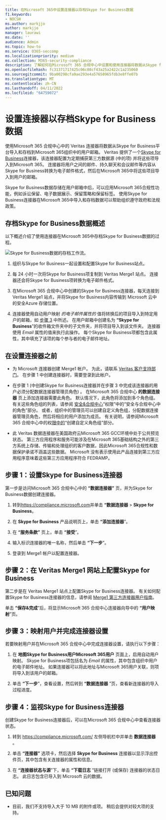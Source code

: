 ```yaml
---
title: 在Microsoft 365中设置连接器以存档Skype for Business数据
f1.keywords:
- NOCSH
ms.author: markjjo
author: markjjo
manager: laurawi
ms.date: ''
audience: Admin
ms.topic: how-to
ms.service: O365-seccomp
ms.localizationpriority: medium
ms.collection: M365-security-compliance
description: 了解如何在Microsoft 365 合规中心中设置和使用连接器将数据从Skype for Business导入和存档到Microsoft 365。
ms.openlocfilehash: fc31371717425c06c08cf43a25a2422c1a235060
ms.sourcegitcommit: 9ba00298cfa9ae293e4a57650965fdb3e8ffe07b
ms.translationtype: MT
ms.contentlocale: zh-CN
ms.lasthandoff: 04/11/2022
ms.locfileid: "64759072"
---
```

# <a name="set-up-a-connector-to-archive-skype-for-business-data"></a>设置连接器以存档Skype for Business数据

使用Microsoft 365 合规中心中的 Veritas 连接器将数据从Skype for Business平台导入和存档到Microsoft 365组织中的用户邮箱。 Veritas 提供了一个[Skype for Business](https://www.veritas.com/en/au/insights/merge1/skype-for-business)连接器，该连接器配置为定期捕获第三方数据源 (中的项) 并将这些项导入到Microsoft 365。 连接器将用户之间的邮件、持久聊天和会议邮件等内容从Skype for Business转换为电子邮件格式，然后在Microsoft 365中将这些项目导入到用户的邮箱。

Skype for Business数据存储在用户邮箱中后，可以应用Microsoft 365合规性功能，例如诉讼保留、电子数据展示、保留策略和保留标签。 使用Skype for Business连接器在Microsoft 365中导入和存档数据可以帮助组织遵守政府和法规政策。

## <a name="overview-of-archiving-skype-for-business-data"></a>存档Skype for Business数据概述

以下概述介绍了使用连接器在Microsoft 365中存档Skype for Business数据的过程。

![Skype for Business数据的存档工作流。](../media/SkypeforBusinessConnectorWorkflow.png)

1. 组织与Skype for Business一起设置和配置Skype for Business站点。

2. 每 24 小时一次将Skype for Business项复制到 Veritas Merge1 站点。 连接器还会将Skype for Business项转换为电子邮件格式。

3. 在Microsoft 365 合规中心中创建的Skype for Business连接器，每天连接到 Veritas Merge1 站点，并将Skype for Business内容传输到 Microsoft 云中的安全Azure 存储位置。

4. 连接器使用自动用户映射 *的电子邮件属性的* 值将转换后的项目导入到特定用户的邮箱，如 [步骤 3](#step-3-map-users-and-complete-the-connector-setup) 中所述。 在用户邮箱中创建名为 **“Skype for Business**”的收件箱文件夹中的子文件夹，并将项目导入到该文件夹。 连接器使用 *Email* 属性的值来执行此操作。 每个Skype for Business项都包含此属性，其中填充了该项的每个参与者的电子邮件地址。

## <a name="before-you-set-up-a-connector"></a>在设置连接器之前

- 为 Microsoft 连接器创建 Merge1 帐户。 为此，请联系 [Veritas 客户支持部门](https://www.veritas.com/form/requestacall/ms-connectors-contact.html)。 在步骤 1 中创建连接器时，需要登录到此帐户。

- 在步骤 1 (中创建Skype for Business连接器并在步骤 3 中完成该连接器的用户必须分配数据连接器管理员角色) 。 在Microsoft 365 合规中心 **的数据连接器** 页上添加连接器需要此角色。 默认情况下，此角色将添加到多个角色组。 有关这些角色组的列表，请参阅 [安全&合规中心](../security/office-365-security/permissions-in-the-security-and-compliance-center.md#roles-in-the-security--compliance-center)“权限”中的“安全与合规中心中的角色”部分。 或者，组织中的管理员可以创建自定义角色组，分配数据连接器管理员角色，然后将相应的用户添加为成员。 有关说明，请参阅Microsoft 365 合规中心中的权[限中的](microsoft-365-compliance-center-permissions.md#create-a-custom-role-group)“创建自定义角色组”部分。

- 此 Veritas 数据连接器在美国政府云Microsoft 365 GCC环境中处于公共预览状态。 第三方应用程序和服务可能涉及在Microsoft 365基础结构之外的第三方系统上存储、传输和处理组织的客户数据，因此Microsoft 365合规性和数据保护承诺不涵盖这些数据。 Microsoft 没有表示使用此产品连接到第三方应用程序意味着这些第三方应用程序符合 FEDRAMP。

## <a name="step-1-set-up-the-skype-for-business-connector"></a>步骤 1：设置Skype for Business连接器

第一步是访问Microsoft 365 合规中心中的 **“数据连接器”** 页，并为Skype for Business数据创建连接器。

1. 转到<https://compliance.microsoft.com>并单击 **“数据连接器** > **Skype for Business**。

2. 在 **Skype for Business** 产品说明页上，单击 **“添加连接器**”。

3. 在 **“服务条款”** 页上，单击 **“接受**”。

4. 输入标识连接器的唯一名称，然后单击 **“下一步**”。

5. 登录到 Merge1 帐户以配置连接器。

## <a name="step-2-configure-the-skype-for-business-on-the-veritas-merge1-site"></a>步骤 2：在 Veritas Merge1 网站上配置Skype for Business

第二步是在 Veritas Merge1 站点上配置Skype for Business连接器。 有关如何配置Skype for Business连接器的信息，请参阅 [Merge1 第三方连接器用户指南](https://docs.ms.merge1.globanetportal.com/Merge1%20Third-Party%20Connectors%20Skype%20for%20Business%20%20User%20Guide.pdf)。

单击 **“保存&完成**”后，将显示Microsoft 365 合规中心连接器向导中的 **“用户映射**”页。

## <a name="step-3-map-users-and-complete-the-connector-setup"></a>步骤 3：映射用户并完成连接器设置

若要映射用户并在Microsoft 365 合规中心中完成连接器设置，请执行以下步骤：

1. 在 **地图Skype for Business用户Microsoft 365用户** 页面上，启用自动用户映射。 Skype for Business项包括名为 *Email* 的属性，其中包含组织中用户的电子邮件地址。 如果连接器可以将此地址与Microsoft 365用户关联，则项将导入到该用户的邮箱。

2. 单击 **“下一步**”，查看设置，然后转到 **“数据连接器** ”页，查看新连接器的导入过程进度。

## <a name="step-4-monitor-the-skype-for-business-connector"></a>步骤 4：监视Skype for Business连接器

创建Skype for Business连接器后，可以在Microsoft 365 合规中心中查看连接器状态。

1. 转到 <https://compliance.microsoft.com/> 左侧导航栏中并单击 **数据连接器** 。

2. 单击 **“连接器”** 选项卡，然后选择 **Skype for Business** 连接器以显示浮出控件页，其中包含有关连接器的属性和信息。

3. 在 **“连接器状态与源**”下，单击 **“下载日志** ”链接打开 (或保存) 连接器的状态日志。 此日志包含已导入到 Microsoft 云的数据。

## <a name="known-issues"></a>已知问题

- 目前，我们不支持导入大于 10 MB 的附件或项。 稍后会提供对较大项的支持。
